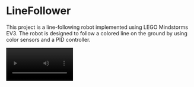 # LineFollower

This project is a line-following robot implemented using LEGO Mindstorms EV3. The robot is designed to follow a colored line on the ground by using color sensors and a PID controller.

<video src='https://youtu.be/uK9KtqUBzLQ' width=180/>

## Features

- **Color Sensor Calibration**: The robot can calibrate its color sensors to detect the line and the background.

- **PID Control**: It uses a PID (Proportional-Integral-Derivative) controller to maintain its position relative to the line.

## Usage

1. Clone this repository to your local machine.

2. Set up your LEGO Mindstorms EV3 robot and connect it to your computer.

3. Compile and upload the program to the robot using the appropriate software (e.g., EV3DEV, EV3 Software, etc.).

4. Start the robot and have him learn the color of the track line and the background.

5. Place it on the track.

5. The robot should follow the line autonomously, adjusting its position as needed.

## Dependencies

- [LEGO Mindstorms EV3](https://www.lego.com/en-us/themes/mindstorms/about) - Hardware platform.

- [EV3DEV](https://www.ev3dev.org/) - Optional for programming in Python.

## Contributing

Contributions and improvements are welcome. Feel free to open an issue or submit a pull request.

## Authors

- [Hamza Okutucu](https://github.com/hamza-okutucu) - Initial work

## Acknowledgments

- Special thanks to [LEGO Mindstorms](https://www.lego.com/en-us/themes/mindstorms/about) for providing an excellent platform for robotics enthusiasts.

- Thanks to the open-source community for tools and resources used in this project.